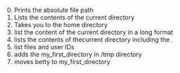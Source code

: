 0. Prints the absolute file path
1. Lists the contents of the current directory
2. Takes you to the home directory
3. list the content of the current directory in a long format
4. lists the contents of thecurrent directory including the .
5. list files and user IDs
6. adds the my_first_directory in /tmp directory
7. moves betty to my_first_directory
